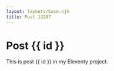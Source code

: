```yaml
---
layout: layouts/base.njk
title: Post 13207
---
```


# Post {{ id }}

This is post {{ id }} in my Eleventy project.
